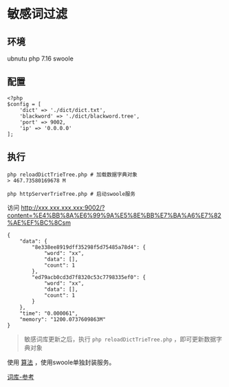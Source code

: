 

# 敏感词过滤

## 环境

ubnutu
php 7.16
swoole

## 配置

```
<?php
$config = [
    'dict' => './dict/dict.txt',
    'blackword' => './dict/blackword.tree',
    'port' => 9002,
    'ip' => '0.0.0.0'
];
```


## 执行


```
php reloadDictTrieTree.php # 加载数据字典对象
> 467.73580169678 M

php httpServerTrieTree.php # 启动swoole服务
```

访问 http://xxx.xxx.xxx.xxx:9002/?content=%E4%BB%8A%E6%99%9A%E5%8E%BB%E7%BA%A6%E7%82%AE%EF%BC%8Csm

```
{
    "data": {
        "8e338ee8919dff35298f5d75485a78d4": {
            "word": "xx",
            "data": [],
            "count": 1
        },
        "ed79acb0cd3d7f8320c53c7798335ef0": {
            "word": "xx",
            "data": [],
            "count": 1
        }
    },
    "time": "0.000061",
    "memory": "1200.0737609863M"
}
```

> 敏感词库更新之后，执行 `php reloadDictTrieTree.php` ，即可更新数据字典对象


使用 [算法](https://github.com/AbelZhou/PHP-TrieTree) ，使用swoole单独封装服务。


[词库-参考](https://github.com/kejiaren/sensitive-word)

